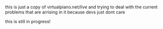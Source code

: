 this is just a copy of virtualpiano.net/live and trying to deal with the current problems that are arrising in it because devs just dont care

this is still in progress!
